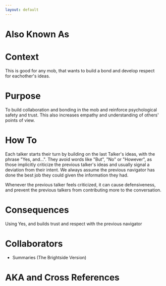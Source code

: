 ```yaml
---
layout: default
---
```

# Also Known As

# Context
This is good for any mob, that wants to build a bond and develop respect for eachother's ideas.

# Purpose
To build collaboration and bonding in the mob and reinforce psychological safety and trust. This also increases empathy and understanding of others' points of view.

# How To
Each talker starts their turn by building on the last Talker's ideas, with the phrase "Yes, and...". They avoid words like "But", "No" or "However", as those implicitly criticize the previous talker's ideas and usually signal a deviation from their intent. We always assume the previous navigator has done the best job they could given the information they had.

Whenever the previous talker feels criticized, it can cause defensiveness, and prevent the previous talkers from contributing more to the conversation.

# Consequences
Using Yes, and builds trust and respect with the previous navigator

# Collaborators
- Summaries (The Brightside Version)

# AKA and Cross References
